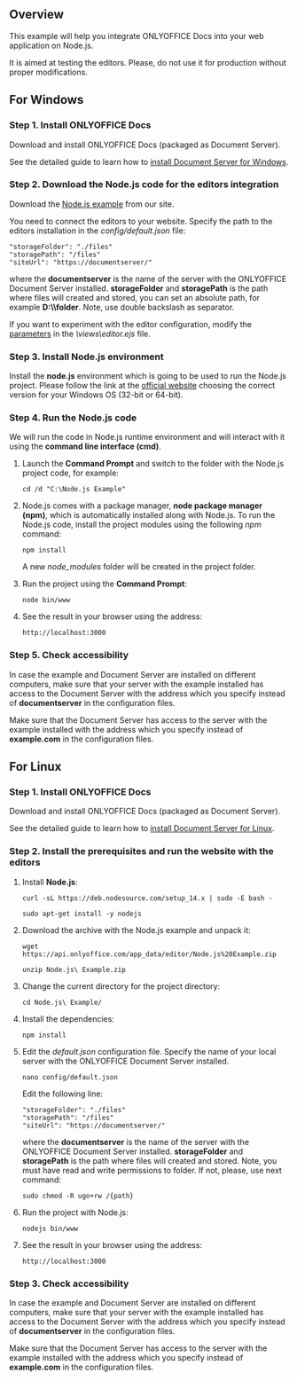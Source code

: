 ## Overview

This example will help you integrate ONLYOFFICE Docs into your web application on Node.js.

It is aimed at testing the editors. Please, do not use it for production without proper modifications. 

## For Windows

### Step 1. Install ONLYOFFICE Docs

Download and install ONLYOFFICE Docs (packaged as Document Server). 

See the detailed guide to learn how to [install Document Server for Windows](https://helpcenter.onlyoffice.com/installation/docs-developer-install-windows.aspx).

### Step 2. Download the Node.js code for the editors integration

Download the [Node.js example](https://api.onlyoffice.com/editors/demopreview) from our site.

You need to connect the editors to your website. Specify the path to the editors installation in the *config/default.json* file:

```
"storageFolder": "./files"
"storagePath": "/files"
"siteUrl": "https://documentserver/"
```

where the **documentserver** is the name of the server with the ONLYOFFICE Document Server installed.
**storageFolder** and **storagePath** is the path where files will created and stored, you can set an absolute path, for example **D:\\\\folder**.
Note, use double backslash as separator.

If you want to experiment with the editor configuration, modify the [parameters](https://api.onlyoffice.com/editors/advanced) in the *\views\editor.ejs* file.

### Step 3. Install Node.js environment

Install the **node.js** environment which is going to be used to run the Node.js project. Please follow the link at the [official website](https://nodejs.org/en/download/) choosing the correct version for your Windows OS (32-bit or 64-bit).

### Step 4. Run the Node.js code

We will run the code in Node.js runtime environment and will interact with it using the **command line interface (cmd)**.

1. Launch the **Command Prompt** and switch to the folder with the Node.js project code, for example:

    ```
    cd /d "C:\Node.js Example"
    ```

2. Node.js comes with a package manager, **node package manager (npm)**, which is automatically installed along with Node.js. To run the Node.js code, install the project modules using the following *npm* command:

    ```
    npm install
    ```

	A new *node_modules* folder will be created in the project folder.

3. Run the project using the **Command Prompt**:

    ```
    node bin/www
    ```

4. See the result in your browser using the address:

    ```
    http://localhost:3000
    ```

### Step 5. Check accessibility

In case the example and Document Server are installed on different computers, make sure that your server with the example installed has access to the Document Server with the address which you specify instead of **documentserver** in the configuration files. 

Make sure that the Document Server has access to the server with the example installed with the address which you specify instead of **example.com** in the configuration files.

## For Linux

### Step 1. Install ONLYOFFICE Docs

Download and install ONLYOFFICE Docs (packaged as Document Server).

See the detailed guide to learn how to [install Document Server for Linux](https://helpcenter.onlyoffice.com/installation/docs-developer-install-ubuntu.aspx).

### Step 2. Install the prerequisites and run the website with the editors

1. Install **Node.js**:

    ```
    curl -sL https://deb.nodesource.com/setup_14.x | sudo -E bash -
    ```

    ```
    sudo apt-get install -y nodejs
    ```

2. Download the archive with the Node.js example and unpack it:

    ```
    wget https://api.onlyoffice.com/app_data/editor/Node.js%20Example.zip
    ```

    ```
    unzip Node.js\ Example.zip
    ```

3. Change the current directory for the project directory:

    ```
    cd Node.js\ Example/
    ```

4. Install the dependencies:

    ```
    npm install
    ```

5. Edit the *default.json* configuration file. Specify the name of your local server with the ONLYOFFICE Document Server installed.

    ```
    nano config/default.json
    ```

	Edit the following line:

    ```
    "storageFolder": "./files"
    "storagePath": "/files"
    "siteUrl": "https://documentserver/"
    ```

	where the **documentserver** is the name of the server with the ONLYOFFICE Document Server installed.
   **storageFolder** and **storagePath** is the path where files will created and stored.
   Note, you must have read and write permissions to folder.
   If not, please, use next command:
   ```
   sudo chmod -R ugo+rw /{path}
   ```

6. Run the project with Node.js:

    ```
    nodejs bin/www
    ```

7. See the result in your browser using the address:

    ```
    http://localhost:3000
    ```

### Step 3. Check accessibility

In case the example and Document Server are installed on different computers, make sure that your server with the example installed has access to the Document Server with the address which you specify instead of **documentserver** in the configuration files. 

Make sure that the Document Server has access to the server with the example installed with the address which you specify instead of **example.com** in the configuration files.
